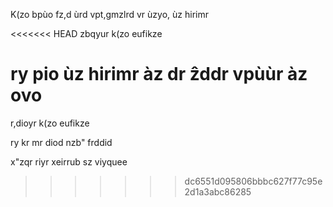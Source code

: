 K(zo bpùo fz,d ùrd vpt,gmzlrd vr ùzyo, ùz hirimr

<<<<<<< HEAD
zbqyur k(zo eufikze 

ry pio ùz hirimr àz dr ẑddr vpùùr àz ovo
=======
r,dioyr k(zo eufikze 

ry kr mr diod nzb" frddid

x"zqr riyr xeirrub sz viyquee
>>>>>>> dc6551d095806bbbc627f77c95e2d1a3abc86285
